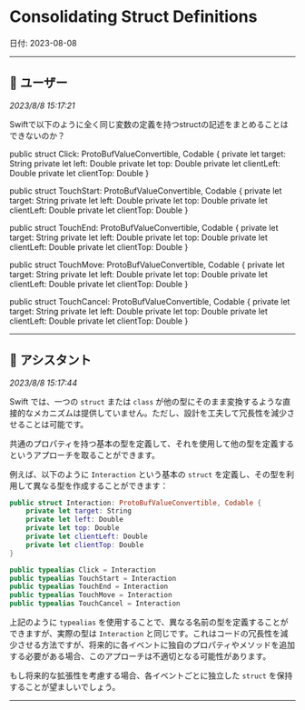 # Consolidating Struct Definitions

日付: 2023-08-08

---

## 👤 ユーザー
*2023/8/8 15:17:21*

Swiftで以下のように全く同じ変数の定義を持つstructの記述をまとめることはできないのか？

public struct Click: ProtoBufValueConvertible, Codable {
    private let target: String
    private let left: Double
    private let top: Double
    private let clientLeft: Double
    private let clientTop: Double
}

public struct TouchStart: ProtoBufValueConvertible, Codable {
    private let target: String
    private let left: Double
    private let top: Double
    private let clientLeft: Double
    private let clientTop: Double
}

public struct TouchEnd: ProtoBufValueConvertible, Codable {
    private let target: String
    private let left: Double
    private let top: Double
    private let clientLeft: Double
    private let clientTop: Double
}

public struct TouchMove: ProtoBufValueConvertible, Codable {
    private let target: String
    private let left: Double
    private let top: Double
    private let clientLeft: Double
    private let clientTop: Double
}

public struct TouchCancel: ProtoBufValueConvertible, Codable {
    private let target: String
    private let left: Double
    private let top: Double
    private let clientLeft: Double
    private let clientTop: Double
}

---

## 🤖 アシスタント
*2023/8/8 15:17:44*

Swift では、一つの `struct` または `class` が他の型にそのまま変換するような直接的なメカニズムは提供していません。ただし、設計を工夫して冗長性を減少させることは可能です。

共通のプロパティを持つ基本の型を定義して、それを使用して他の型を定義するというアプローチを取ることができます。

例えば、以下のように `Interaction` という基本の `struct` を定義し、その型を利用して異なる型を作成することができます：

```swift
public struct Interaction: ProtoBufValueConvertible, Codable {
    private let target: String
    private let left: Double
    private let top: Double
    private let clientLeft: Double
    private let clientTop: Double
}

public typealias Click = Interaction
public typealias TouchStart = Interaction
public typealias TouchEnd = Interaction
public typealias TouchMove = Interaction
public typealias TouchCancel = Interaction
```

上記のように `typealias` を使用することで、異なる名前の型を定義することができますが、実際の型は `Interaction` と同じです。これはコードの冗長性を減少させる方法ですが、将来的に各イベントに独自のプロパティやメソッドを追加する必要がある場合、このアプローチは不適切となる可能性があります。

もし将来的な拡張性を考慮する場合、各イベントごとに独立した `struct` を保持することが望ましいでしょう。

---
